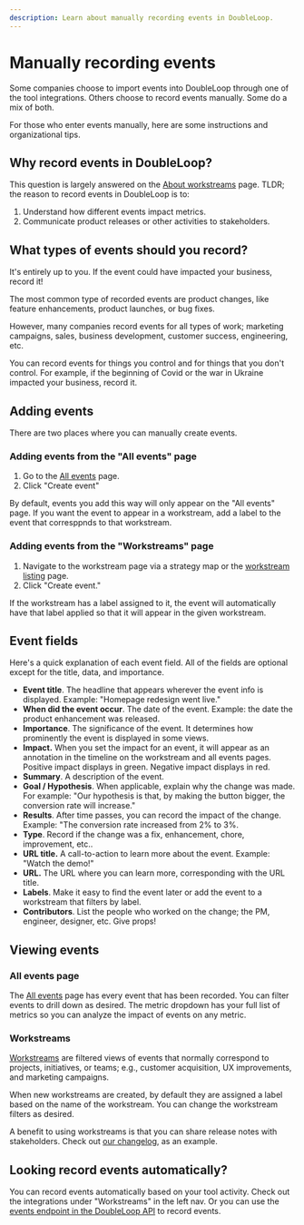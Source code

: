 ```yaml
---
description: Learn about manually recording events in DoubleLoop.
---
```


# Manually recording events

Some companies choose to import events into DoubleLoop through one of the tool integrations. Others choose to record events manually. Some do a mix of both.

For those who enter events manually, here are some instructions and organizational tips.

## Why record events in DoubleLoop?

This question is largely answered on the [About workstreams](about-workstreams.md) page. TLDR; the reason to record events in DoubleLoop is to:

1. Understand how different events impact metrics.
2. Communicate product releases or other activities to stakeholders.

## What types of events should you record?

It's entirely up to you. If the event could have impacted your business, record it!

The most common type of recorded events are product changes, like feature enhancements, product launches, or bug fixes.

However, many companies record events for all types of work; marketing campaigns, sales, business development, customer success, engineering, etc.

You can record events for things you control and for things that you don't control. For example, if the beginning of Covid or the war in Ukraine impacted your business, record it.

## Adding events

There are two places where you can manually create events.

### Adding events from the "All events" page

1. Go to the [All events](https://app.doubleloop.app/events) page.
2. Click "Create event"

By default, events you add this way will only appear on the "All events" page. If you want the event to appear in a workstream, add a label to the event that corresppnds to that workstream.

### Adding events from the "Workstreams" page

1. Navigate to the workstream page via a strategy map or the [workstream listing](https://app.doubleloop.app/workstreams) page.
2. Click "Create event."

If the workstream has a label assigned to it, the event will automatically have that label applied so that it will appear in the given workstream.

## Event fields

Here's a quick explanation of each event field. All of the fields are optional except for the title, data, and importance.

* **Event title**. The headline that appears wherever the event info is displayed. Example: "Homepage redesign went live."
* **When did the event occur**. The date of the event. Example: the date the product enhancement was released.
* **Importance**. The significance of the event. It determines how prominently the event is displayed in some views.
* **Impact.** When you set the impact for an event, it will appear as an annotation in the timeline on the workstream and all events pages. Positive impact displays in green. Negative impact displays in red.
* **Summary**. A description of the event.
* **Goal / Hypothesis**. When applicable, explain why the change was made. For example: "Our hypothesis is that, by making the button bigger, the conversion rate will increase."
* **Results**. After time passes, you can record the impact of the change. Example: "The conversion rate increased from 2% to 3%.
* **Type**. Record if the change was a fix, enhancement, chore, improvement, etc..
* **URL title.** A call-to-action to learn more about the event. Example: "Watch the demo!"
* **URL.** The URL where you can learn more, corresponding with the URL title.
* **Labels**. Make it easy to find the event later or add the event to a workstream that filters by label.
* **Contributors**. List the people who worked on the change; the PM, engineer, designer, etc. Give props!



## Viewing events

### All events page

The [All events](https://app.doubleloop.app/events) page has every event that has been recorded. You can filter events to drill down as desired. The metric dropdown has your full list of metrics so you can analyze the impact of events on any metric.

### Workstreams

[Workstreams](about-workstreams.md) are filtered views of events that normally correspond to projects, initiatives, or teams; e.g., customer acquisition, UX improvements, and marketing campaigns.

When new workstreams are created, by default they are assigned a label based on the name of the workstream. You can change the workstream filters as desired.

A benefit to using workstreams is that you can share release notes with stakeholders. Check out [our changelog](https://app.doubleloop.app/changelogs/impact-log), as an example.

## Looking record events automatically?

You can record events automatically based on your tool activity. Check out the integrations under "Workstreams" in the left nav. Or you can use the [events endpoint in the DoubleLoop API](https://app.doubleloop.app/apidocs/1.0/zapier/create\_entity.html) to record events.





##

